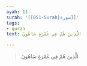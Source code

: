```yaml
---
ayah: 11
surah: '[[051-Surah|سورة]]'
tags:
- quran
text: الَّذِينَ هُمْ فِي غَمْرَةٍ سَاهُونَ

---
```

> الَّذِينَ هُمْ فِي غَمْرَةٍ سَاهُونَ
